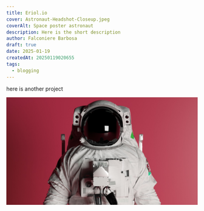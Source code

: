 ```yaml
---
title: Eriol.io
cover: Astronaut-Headshot-Closeup.jpeg
coverAlt: Space poster astronaut
description: Here is the short description
author: Falconiere Barbosa
draft: true
date: 2025-01-19
createdAt: 20250119020655
tags:
  - blogging
---
```

here is another project

![Astronaut-Headshot-Closeup.jpeg](../assets/images/Astronaut-Headshot-Closeup.jpeg)
